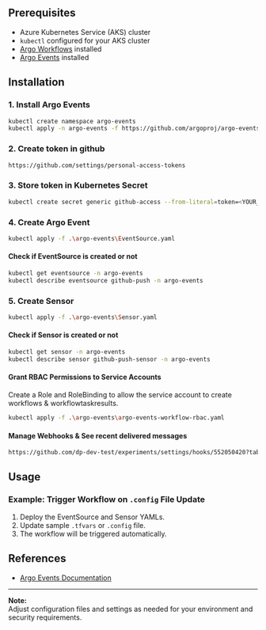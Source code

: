 ## Prerequisites

- Azure Kubernetes Service (AKS) cluster
- `kubectl` configured for your AKS cluster
- [Argo Workflows](https://argoproj.github.io/argo-workflows/) installed
- [Argo Events](https://argoproj.github.io/argo-events/) installed

## Installation
### 1. Install Argo Events

```sh
kubectl create namespace argo-events
kubectl apply -n argo-events -f https://github.com/argoproj/argo-events/releases/latest/download/install.yaml
```

### 2. Create token in github

```sh
https://github.com/settings/personal-access-tokens
```

### 3. Store token in Kubernetes Secret

```sh
kubectl create secret generic github-access --from-literal=token=<YOUR_GITHUB_TOKEN> -n argo-events
```

### 4. Create Argo Event

```sh
kubectl apply -f .\argo-events\EventSource.yaml
```

#### Check if EventSource is created or not

```sh
kubectl get eventsource -n argo-events
kubectl describe eventsource github-push -n argo-events

```

### 5. Create Sensor

```sh
kubectl apply -f .\argo-events\Sensor.yaml
```

#### Check if Sensor is created or not

```sh
kubectl get sensor -n argo-events
kubectl describe sensor github-push-sensor -n argo-events
```

#### Grant RBAC Permissions to Service Accounts

Create a Role and RoleBinding to allow the service account to create workflows & workflowtaskresults.

```sh
kubectl apply -f .\argo-events\argo-events-workflow-rbac.yaml
```

#### Manage Webhooks & See recent delivered messages

```sh
https://github.com/dp-dev-test/experiments/settings/hooks/552050420?tab=deliveries
```

## Usage

### Example: Trigger Workflow on `.config` File Update

1. Deploy the EventSource and Sensor YAMLs.
2. Update sample `.tfvars` or `.config`  file.
3. The workflow will be triggered automatically.

## References

- [Argo Events Documentation](https://argoproj.github.io/argo-events/)

---

**Note:**  
Adjust configuration files and settings as needed for your environment and security requirements.